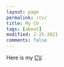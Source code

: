 ```yaml
---
layout: page
permalink: /cv/
title: My CV
tags: [about]
modified: 2-25-2021
comments: false
---
```


Here is my <a href="../docs/cv.pdf" target="_blank">CV</a>.


